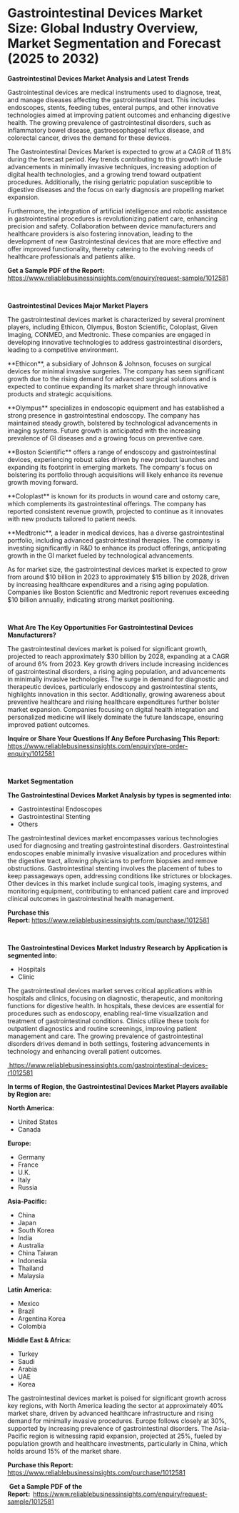 <p><h1>Gastrointestinal Devices Market Size: Global Industry Overview, Market Segmentation and Forecast (2025 to 2032)</h1></p><p><strong>Gastrointestinal Devices Market Analysis and Latest Trends</strong></p>
<p><p>Gastrointestinal devices are medical instruments used to diagnose, treat, and manage diseases affecting the gastrointestinal tract. This includes endoscopes, stents, feeding tubes, enteral pumps, and other innovative technologies aimed at improving patient outcomes and enhancing digestive health. The growing prevalence of gastrointestinal disorders, such as inflammatory bowel disease, gastroesophageal reflux disease, and colorectal cancer, drives the demand for these devices.</p><p>The Gastrointestinal Devices Market is expected to grow at a CAGR of 11.8% during the forecast period. Key trends contributing to this growth include advancements in minimally invasive techniques, increasing adoption of digital health technologies, and a growing trend toward outpatient procedures. Additionally, the rising geriatric population susceptible to digestive diseases and the focus on early diagnosis are propelling market expansion. </p><p>Furthermore, the integration of artificial intelligence and robotic assistance in gastrointestinal procedures is revolutionizing patient care, enhancing precision and safety. Collaboration between device manufacturers and healthcare providers is also fostering innovation, leading to the development of new Gastrointestinal devices that are more effective and offer improved functionality, thereby catering to the evolving needs of healthcare professionals and patients alike.</p></p>
<p><strong>Get a Sample PDF of the Report:&nbsp;</strong> <a href="https://www.reliablebusinessinsights.com/enquiry/request-sample/1012581?utm_campaign=75&utm_medium=2&utm_source=Github&utm_content=ia&utm_term=16042025&utm_id=gastrointestinal-devices">https://www.reliablebusinessinsights.com/enquiry/request-sample/1012581</a></p>
<p>&nbsp;</p>
<p><strong>Gastrointestinal Devices Major Market Players</strong></p>
<p><p>The gastrointestinal devices market is characterized by several prominent players, including Ethicon, Olympus, Boston Scientific, Coloplast, Given Imaging, CONMED, and Medtronic. These companies are engaged in developing innovative technologies to address gastrointestinal disorders, leading to a competitive environment.</p><p>**Ethicon**, a subsidiary of Johnson & Johnson, focuses on surgical devices for minimal invasive surgeries. The company has seen significant growth due to the rising demand for advanced surgical solutions and is expected to continue expanding its market share through innovative products and strategic acquisitions.</p><p>**Olympus** specializes in endoscopic equipment and has established a strong presence in gastrointestinal endoscopy. The company has maintained steady growth, bolstered by technological advancements in imaging systems. Future growth is anticipated with the increasing prevalence of GI diseases and a growing focus on preventive care.</p><p>**Boston Scientific** offers a range of endoscopy and gastrointestinal devices, experiencing robust sales driven by new product launches and expanding its footprint in emerging markets. The company's focus on bolstering its portfolio through acquisitions will likely enhance its revenue growth moving forward.</p><p>**Coloplast** is known for its products in wound care and ostomy care, which complements its gastrointestinal offerings. The company has reported consistent revenue growth, projected to continue as it innovates with new products tailored to patient needs.</p><p>**Medtronic**, a leader in medical devices, has a diverse gastrointestinal portfolio, including advanced gastrointestinal therapies. The company is investing significantly in R&D to enhance its product offerings, anticipating growth in the GI market fueled by technological advancements.</p><p>As for market size, the gastrointestinal devices market is expected to grow from around $10 billion in 2023 to approximately $15 billion by 2028, driven by increasing healthcare expenditures and a rising aging population. Companies like Boston Scientific and Medtronic report revenues exceeding $10 billion annually, indicating strong market positioning.</p></p>
<p>&nbsp;</p>
<p><strong>What Are The Key Opportunities For Gastrointestinal Devices Manufacturers?</strong></p>
<p><p>The gastrointestinal devices market is poised for significant growth, projected to reach approximately $30 billion by 2028, expanding at a CAGR of around 6% from 2023. Key growth drivers include increasing incidences of gastrointestinal disorders, a rising aging population, and advancements in minimally invasive technologies. The surge in demand for diagnostic and therapeutic devices, particularly endoscopy and gastrointestinal stents, highlights innovation in this sector. Additionally, growing awareness about preventive healthcare and rising healthcare expenditures further bolster market expansion. Companies focusing on digital health integration and personalized medicine will likely dominate the future landscape, ensuring improved patient outcomes.</p></p>
<p><strong>Inquire or Share Your Questions If Any Before Purchasing This Report:</strong> <a href="https://www.reliablebusinessinsights.com/enquiry/pre-order-enquiry/1012581?utm_campaign=75&utm_medium=2&utm_source=Github&utm_content=ia&utm_term=16042025&utm_id=gastrointestinal-devices">https://www.reliablebusinessinsights.com/enquiry/pre-order-enquiry/1012581</a></p>
<p>&nbsp;</p>
<p><strong>Market Segmentation</strong></p>
<p><strong>The Gastrointestinal Devices Market Analysis by types is segmented into:</strong></p>
<p><ul><li>Gastrointestinal Endoscopes</li><li>Gastrointestinal Stenting</li><li>Others</li></ul></p>
<p><p>The gastrointestinal devices market encompasses various technologies used for diagnosing and treating gastrointestinal disorders. Gastrointestinal endoscopes enable minimally invasive visualization and procedures within the digestive tract, allowing physicians to perform biopsies and remove obstructions. Gastrointestinal stenting involves the placement of tubes to keep passageways open, addressing conditions like strictures or blockages. Other devices in this market include surgical tools, imaging systems, and monitoring equipment, contributing to enhanced patient care and improved clinical outcomes in gastrointestinal health management.</p></p>
<p><strong>Purchase this Report:&nbsp;</strong><a href="https://www.reliablebusinessinsights.com/purchase/1012581?utm_campaign=75&utm_medium=2&utm_source=Github&utm_content=ia&utm_term=16042025&utm_id=gastrointestinal-devices">https://www.reliablebusinessinsights.com/purchase/1012581</a></p>
<p>&nbsp;</p>
<p><strong>The Gastrointestinal Devices Market Industry Research by Application is segmented into:</strong></p>
<p><ul><li>Hospitals</li><li>Clinic</li></ul></p>
<p><p>The gastrointestinal devices market serves critical applications within hospitals and clinics, focusing on diagnostic, therapeutic, and monitoring functions for digestive health. In hospitals, these devices are essential for procedures such as endoscopy, enabling real-time visualization and treatment of gastrointestinal conditions. Clinics utilize these tools for outpatient diagnostics and routine screenings, improving patient management and care. The growing prevalence of gastrointestinal disorders drives demand in both settings, fostering advancements in technology and enhancing overall patient outcomes.</p></p>
<p><a href="https://www.reliablebusinessinsights.com/gastrointestinal-devices-r1012581?utm_campaign=75&utm_medium=2&utm_source=Github&utm_content=ia&utm_term=16042025&utm_id=gastrointestinal-devices">&nbsp;https://www.reliablebusinessinsights.com/gastrointestinal-devices-r1012581</a></p>
<p><strong>In terms of Region, the Gastrointestinal Devices Market Players available by Region are:</strong></p>
<p>
    <p> <strong> North America: </strong>
        <ul>
            <li>United States</li>
            <li>Canada</li>
        </ul>
        </p> 
    <p> <strong> Europe: </strong>
        <ul>
            <li>Germany</li>
            <li>France</li>
            <li>U.K.</li>
            <li>Italy</li>
            <li>Russia</li>
        </ul>
        </p> 
    <p> <strong> Asia-Pacific: </strong>
        <ul>
            <li>China</li>
            <li>Japan</li>
            <li>South Korea</li>
            <li>India</li>
            <li>Australia</li>
            <li>China Taiwan</li>
            <li>Indonesia</li>
            <li>Thailand</li>
            <li>Malaysia</li>
        </ul>
        </p> 
    <p> <strong> Latin America: </strong>
        <ul>
            <li>Mexico</li>
            <li>Brazil</li>
            <li>Argentina Korea</li>
            <li>Colombia</li>
        </ul>
        </p> 
    <p> <strong> Middle East & Africa: </strong>
        <ul>
            <li>Turkey</li>
            <li>Saudi</li>
            <li>Arabia</li>
            <li>UAE</li>
            <li>Korea</li>
        </ul>
    </p>
    </p>
<p><p>The gastrointestinal devices market is poised for significant growth across key regions, with North America leading the sector at approximately 40% market share, driven by advanced healthcare infrastructure and rising demand for minimally invasive procedures. Europe follows closely at 30%, supported by increasing prevalence of gastrointestinal disorders. The Asia-Pacific region is witnessing rapid expansion, projected at 25%, fueled by population growth and healthcare investments, particularly in China, which holds around 15% of the market share.</p></p>
<p><strong>Purchase this Report: </strong><a href="https://www.reliablebusinessinsights.com/purchase/1012581?utm_campaign=75&utm_medium=2&utm_source=Github&utm_content=ia&utm_term=16042025&utm_id=gastrointestinal-devices">https://www.reliablebusinessinsights.com/purchase/1012581</a></p>
<p>&nbsp;<strong>Get a Sample PDF of the Report:&nbsp;&nbsp;</strong><a href="https://www.reliablebusinessinsights.com/enquiry/request-sample/1012581?utm_campaign=75&utm_medium=2&utm_source=Github&utm_content=ia&utm_term=16042025&utm_id=gastrointestinal-devices">https://www.reliablebusinessinsights.com/enquiry/request-sample/1012581</a></p>
<p><strong></strong></p>
<p><p></p><p></p><p></p></p>